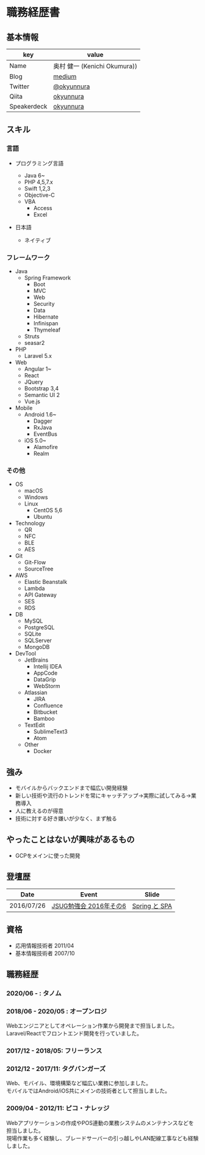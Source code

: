 # 職務経歴書

## 基本情報

|key|value|
|---|-----|
|Name|奥村 健一 (Kenichi Okumura))|
|Blog|[medium](https://medium.com/@okyunnura)|
|Twitter|[@okyunnura](https://twitter.com/okyunnura)|
|Qiita|[okyunnura](http://qiita.com/okyunnura)|
|Speakerdeck|[okyunnura](https://speakerdeck.com/okyunnura)|

## スキル

### 言語

- プログラミング言語
  - Java 6~
  - PHP 4,5,7.x
  - Swift 1,2,3
  - Objective-C
  - VBA
    - Access
    - Excel

- 日本語
  - ネイティブ

### フレームワーク

- Java
  - Spring Framework
    - Boot
    - MVC
    - Web
    - Security
    - Data
    - Hibernate
    - Infinispan
    - Thymeleaf
  - Struts
  - seasar2
- PHP
  - Laravel 5.x
- Web
  - Angular 1~
  - React
  - JQuery
  - Bootstrap 3,4
  - Semantic UI 2
  - Vue.js
- Mobile
  - Android 1.6~
    - Dagger
    - RxJava
    - EventBus
  - iOS 5.0~
    - Alamofire
    - Realm

### その他

- OS
  - macOS
  - Windows
  - Linux
    - CentOS 5,6
    - Ubuntu
- Technology
  - QR
  - NFC
  - BLE
  - AES
- Git
  - Git-Flow
  - SourceTree
- AWS
  - Elastic Beanstalk
  - Lambda
  - API Gateway
  - SES
  - RDS
- DB
  - MySQL
  - PostgreSQL
  - SQLite
  - SQLServer
  - MongoDB
- DevTool
  - JetBrains
    - Intellij IDEA
    - AppCode
    - DataGrip
    - WebStorm
  - Atlassian
    - JIRA
    - Confluence
    - Bitbucket
    - Bamboo
  - TextEdit
    - SublimeText3
    - Atom
  - Other
    - Docker

## 強み
- モバイルからバックエンドまで幅広い開発経験
- 新しい技術や流行のトレンドを常にキャッチアップ->実際に試してみる->業務導入
- 人に教えるのが得意
- 技術に対する好き嫌いが少なく、まず触る

## やったことはないが興味があるもの

- GCPをメインに使った開発

## 登壇歴
|Date|Event|Slide|
|---|-----|-----|
|2016/07/26|[JSUG勉強会 2016年その6](https://jsug.doorkeeper.jp/events/49140)|[Spring と SPA](https://speakerdeck.com/okyunnura/spring-to-spa-develop)|

## 資格
* 応用情報技術者 2011/04
* 基本情報技術者 2007/10

## 職務経歴

### 2020/06 - : タノム

### 2018/06 - 2020/05 : オープンロジ
Webエンジニアとしてオペレーション作業から開発まで担当しました。
Laravel/Reactでフロントエンド開発を行っていました。

### 2017/12 - 2018/05: フリーランス

### 2012/12 - 2017/11: タグバンガーズ
Web、モバイル、環境構築など幅広い業務に参加しました。  
モバイルではAndroid/iOS共にメインの技術者として担当しました。

### 2009/04 - 2012/11: ピコ・ナレッジ
Webアプリケーションの作成やPOS連動の業務システムのメンテナンスなどを担当しました。  
現場作業も多く経験し、ブレードサーバーの引っ越しやLAN配線工事なども経験しました。
